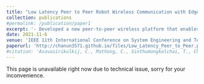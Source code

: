 ```yaml
---
title: "Low Latency Peer to Peer Robot Wireless Communication with Edge Computing"
collection: publications
#permalink: /publication/paper1
excerpt: '- Developed a new peer-to-peer wireless platform that enables real-time communication for multiple robot system. <br/>- Utilized the high bandwidth and low latency wireless platform to facilitate seamless interaction between mobile robots and articulated robot for smart factories.'
date: 2021-11-6
venue: 'IEEE 11th International Conference on System Engineering and Technology 2021 (ICSET2021)'
paperurl: 'http://chanun3571.github.io/files/Low_Latency_Peer_to_Peer.pdf'
#citation: 'Asavasirikulkij, C., Mathong, C., Sinthumongkolchai, T., Chancharoen, R. and Asdomwised, W., 2021, November. Low latency peer to peer robot wireless communication with edge computing. In 2021 IEEE 11th International Conference on System Engineering and Technology (ICSET) (pp. 100-105). IEEE.'
---
```

This page is unavailable right now due to technical issue, sorry for your inconvenience.